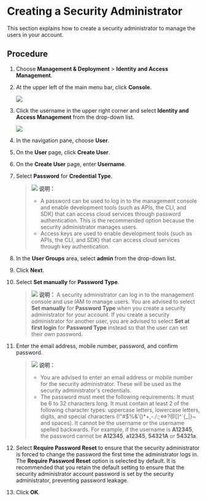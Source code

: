 # Creating a Security Administrator<a name="ZH-CN_TOPIC_0128613060"></a>

This section explains how to create a security administrator to manage the users in your account.

## Procedure<a name="section1825324714490"></a>

1.  Choose  **Management & Deployment** \> **Identity and Access Management**.
2.  At the upper left of the main menu bar, click  **Console**.

    ![](figures/zh-cn_image_0128790270.jpg)

3.  Click the username in the upper right corner and select  **Identity and Access Management**  from the drop-down list.

    ![](figures/zh-cn_image_0128790276.jpg)

4.  In the navigation pane, choose  **User**.
5.  On the  **User** page, click **Create User**.
6.  On the  **Create User** page, enter **Username**.
7.  Select  **Password** for **Credential Type**.

    >![](public_sys-resources/icon-note.gif) **说明：** 
    >-   A password can be used to log in to the management console and enable development tools \(such as APIs, the CLI, and SDK\) that can access cloud services through password authentication. This is the recommended option because the security administrator manages users.
    >-   Access keys are used to enable development tools \(such as APIs, the CLI, and SDK\) that can access cloud services through key authentication.

8.  In the  **User Groups** area, select **admin**  from the drop-down list.
9.  Click  **Next**.
10. Select  **Set manually** for **Password Type**.

    >![](public_sys-resources/icon-note.gif) **说明：** 
    >A security administrator can log in to the management console and use IAM to manage users. You are advised to select  **Set manually** for **Password Type** when you create a security administrator for your account. If you create a security administrator for another user, you are advised to select **Set at first login** for **Password Type**  instead so that the user can set their own password.

11. Enter the email address, mobile number, password, and confirm password.

    >![](public_sys-resources/icon-note.gif) **说明：** 
    >-   You are advised to enter an email address or mobile number for the security administrator. These will be used as the security administrator's credentials.
    >-   The password must meet the following requirements:
    >    It must be 6 to 32 characters long.
    >    It must contain at least 2 of the following character types: uppercase letters, lowercase letters, digits, and special characters \(!"\#$%&'\(\)\*+,-./:;<=\>?@\[\]^\`\{\_|\}~ and spaces\).
    >    It cannot be the username or the username spelled backwards. For example, if the username is  **A12345**, the password cannot be **A12345**, **a12345**, **54321A** or **54321a**.

12. Select  **Require Password Reset** to ensure that the security administrator is forced to change the password the first time the administrator logs in. The **Require Password Reset**  option is selected by default. It is recommended that you retain the default setting to ensure that the security administrator account password is set by the security administrator, preventing password leakage.
13. Click  **OK**.

